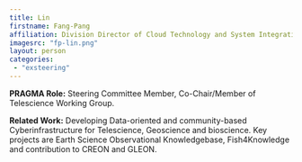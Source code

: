 ```yaml
---
title: Lin
firstname: Fang-Pang
affiliation: Division Director of Cloud Technology and System Integration, National Center for High-performance Computing (NCHC)
imagesrc: "fp-lin.png"
layout: person
categories:
 - "exsteering"
---
```


**PRAGMA Role:** Steering Committee Member, Co-Chair/Member of Telescience Working Group.

**Related Work:** Developing Data-oriented and community-based Cyberinfrastructure
for Telescience, Geoscience and bioscience. Key projects are Earth Science
Observational Knowledgebase, Fish4Knowledge and contribution to CREON and GLEON.
